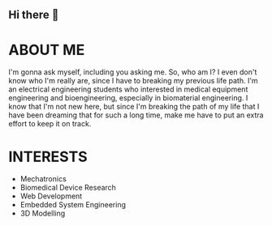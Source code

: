 ## Hi there 👋

<!--
**wijdanmkh-insk/wijdanmkh-insk** is a ✨ _special_ ✨ repository because its `README.md` (this file) appears on your GitHub profile.

Here are some ideas to get you started:

- 🔭 I’m currently working on ...
- 🌱 I’m currently learning ...
- 👯 I’m looking to collaborate on ...
- 🤔 I’m looking for help with ...
- 💬 Ask me about ...
- 📫 How to reach me: ...
- 😄 Pronouns: ...
- ⚡ Fun fact: ...
-->

# ABOUT ME
I'm gonna ask myself, including you asking me. So, who am I? I even don't know who I'm really are, since I have to breaking my previous life path. I'm an electrical engineering students who interested in medical equipment engineering and bioengineering, especially in biomaterial engineering. I know that I'm not new here, but since I'm breaking the path of my life that I have been dreaming that for such a long time, make me have to put an extra effort to keep it on track. 

# INTERESTS
- Mechatronics
- Biomedical Device Research
- Web Development
- Embedded System Engineering
- 3D Modelling
